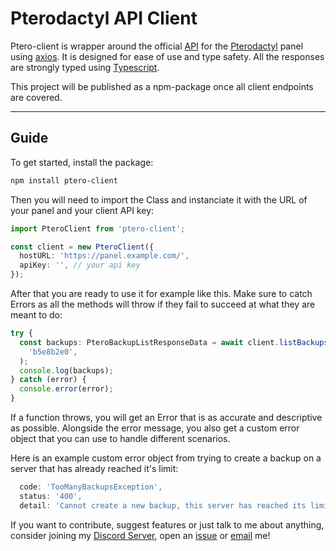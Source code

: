 # Pterodactyl API Client

Ptero-client is wrapper around the official [API](https://dashflo.net/docs/api/pterodactyl/v1/) for the [Pterodactyl](https://pterodactyl.io/) panel using [axios](https://github.com/axios/axios). It is designed for ease of use and type safety. All the responses are strongly typed using [Typescript](https://www.typescriptlang.org/).

This project will be published as a npm-package once all client endpoints are covered.

---

## Guide

To get started, install the package:

```bash
npm install ptero-client
```

Then you will need to import the Class and instanciate it with the URL of your panel and your client API key:

```ts
import PteroClient from 'ptero-client';

const client = new PteroClient({
  hostURL: 'https://panel.example.com/',
  apiKey: '', // your api key
});
```

After that you are ready to use it for example like this. Make sure to catch Errors as all the methods will throw if they fail to succeed at what they are meant to do:

```ts
try {
  const backups: PteroBackupListResponseData = await client.listBackups(
    'b5e8b2e0',
  );
  console.log(backups);
} catch (error) {
  console.error(error);
}
```

If a function throws, you will get an Error that is as accurate and descriptive as possible. Alongside the error message, you also get a custom error object that you can use to handle different scenarios.

Here is an example custom error object from trying to create a backup on a server that has already reached it's limit:

```ts
  code: 'TooManyBackupsException',
  status: '400',
  detail: 'Cannot create a new backup, this server has reached its limit of 5 backups.'
```

If you want to contribute, suggest features or just talk to me about anything, consider joining my [Discord Server](https://discord.gg/wmJ3WBYcZF), open an [issue](https://github.com/defnot001/ptero-client/issues) or [email](mailto:defnot001@gmail.com) me!

